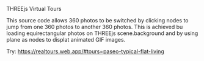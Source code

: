 THREEjs Virtual Tours

This source code allows 360 photos to be switched by clicking nodes to jump from one 360 photos to another 360 photos. This is achieved bu loading equirectangular photos on THREEjs scene.background and by using plane as nodes to displat animated GIF images.

Try: https://realtours.web.app/#tours=paseo-typical-flat-living
